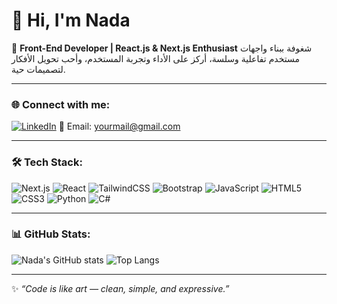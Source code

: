 # 👋 Hi, I'm Nada

🚀 **Front-End Developer | React.js & Next.js Enthusiast**
شغوفة ببناء واجهات مستخدم تفاعلية وسلسة، أركز على الأداء وتجربة المستخدم، وأحب تحويل الأفكار لتصميمات حية.

---

### 🌐 Connect with me:

[![LinkedIn](https://img.shields.io/badge/LinkedIn-0A66C2?style=flat\&logo=linkedin\&logoColor=white)](https://www.linkedin.com/in/nada-ramy-511226286/)
📧 Email: [yourmail@gmail.com](mailto:yourmail@gmail.com)

---

### 🛠️ Tech Stack:

![Next.js](https://img.shields.io/badge/Next.js-000000?style=flat\&logo=nextdotjs\&logoColor=white)
![React](https://img.shields.io/badge/React-20232A?style=flat\&logo=react\&logoColor=61DAFB)
![TailwindCSS](https://img.shields.io/badge/Tailwind_CSS-38B2AC?style=flat\&logo=tailwind-css\&logoColor=white)
![Bootstrap](https://img.shields.io/badge/Bootstrap-563D7C?style=flat\&logo=bootstrap\&logoColor=white)
![JavaScript](https://img.shields.io/badge/JavaScript-323330?style=flat\&logo=javascript\&logoColor=F7DF1E)
![HTML5](https://img.shields.io/badge/HTML5-E34F26?style=flat\&logo=html5\&logoColor=white)
![CSS3](https://img.shields.io/badge/CSS3-1572B6?style=flat\&logo=css3\&logoColor=white)
![Python](https://img.shields.io/badge/Python-3776AB?style=flat\&logo=python\&logoColor=white)
![C#](https://img.shields.io/badge/C%23-239120?style=flat\&logo=c-sharp\&logoColor=white)

---

### 📊 GitHub Stats:

![Nada's GitHub stats](https://github-readme-stats.vercel.app/api?username=Nadaramy-aboelenien\&show_icons=true\&theme=radical)
![Top Langs](https://github-readme-stats.vercel.app/api/top-langs/?username=Nadaramy-aboelenien\&layout=compact\&theme=radical)

---

✨ *“Code is like art — clean, simple, and expressive.”*

